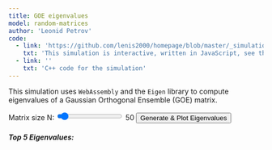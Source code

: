 ```yaml
---
title: GOE eigenvalues
model: random-matrices
author: 'Leonid Petrov'
code:
  - link: 'https://github.com/lenis2000/homepage/blob/master/_simulations/random-matrices/2025-01-28-GOE.md'
    txt: 'This simulation is interactive, written in JavaScript, see the source code of this page at the link'
  - link: ''
    txt: 'C++ code for the simulation'
---
```


<script src="{{site.url}}/js/d3.v7.min.js"></script>
<script src="{{site.url}}/js/2025-01-28-GOE.js"></script>

<div class="container">
  <div class="row">
    <div class="col-12 col-lg-8">
      <p>
          This simulation uses <code>WebAssembly</code> and the <code>Eigen</code> library to compute eigenvalues
          of a Gaussian Orthogonal Ensemble (GOE) matrix.
      </p>
      <div class="controls mb-3">
          <label for="nInput">Matrix size N:</label>
          <input id="nInput" type="range" min="2" max="800" step="1" value="50" />
          <span id="nValue">50</span>
          <button id="runBtn" class="btn btn-primary">Generate & Plot Eigenvalues</button>
      </div>
      <div id="topEigenvals" class="mb-3">
          <h5>Top 5 Eigenvalues:</h5>
          <ol id="eigenvalList">
              <!-- Populated by JavaScript -->
          </ol>
      </div>
      <svg id="plot" width="100%" height="600"></svg>
    </div>
  </div>
</div>

<script>
    async function initWasm() {
        try {
            // Wait for the Module to be ready
            await new Promise((resolve) => {
                if (Module.ready) resolve();
                else Module.onRuntimeInitialized = resolve;
            });

            // Run initial simulation
            const defaultN = 30;
            const eigenvals = getEigenvalues(defaultN);
            drawHistogram(eigenvals);
            displayTopEigenvalues(eigenvals);
        } catch (error) {
            console.error('Failed to load WASM:', error);
            document.body.innerHTML += `<p style="color: red">Error loading WASM: ${error.message}</p>`;
        }
    }

    function getEigenvalues(N) {
        if (!Module || !Module._computeEigenvalues) return [];

        try {
            const ptr = Module._computeEigenvalues(N);
            return Array.from(new Float64Array(Module.HEAPF64.buffer, ptr, N));
        } catch (error) {
            console.error('Error computing eigenvalues:', error);
            return [];
        }
    }

    function drawHistogram(eigenvals) {
        const svg = d3.select("#plot");
        svg.selectAll("*").remove();

        const margin = { top: 20, right: 30, bottom: 30, left: 40 };
        const width = svg.node().getBoundingClientRect().width;
        const height = svg.node().getBoundingClientRect().height;

        const xScale = d3.scaleLinear()
            .domain([-2.5, 2.5])
            .range([margin.left, width - margin.right]);

        const N = eigenvals.length;
        const numBins = N <= 100 ? 10 : 40;
        const bins = d3.bin()
            .domain([-2.5, 2.5])
            .thresholds(numBins)(eigenvals);

        // Calculate bin width and normalize histogram
        const binWidth = (bins[0].x1 - bins[0].x0);
        const totalArea = N * binWidth;
        const normalizedBins = bins.map(bin => ({
            ...bin,
            normalizedLength: bin.length / totalArea
        }));

        const yScale = d3.scaleLinear()
            .domain([0, d3.max(normalizedBins, d => d.normalizedLength)])
            .range([height - margin.bottom, margin.top]);

        svg.append("g")
            .attr("transform", `translate(0,${height - margin.bottom})`)
            .call(d3.axisBottom(xScale));

        svg.append("g")
            .attr("transform", `translate(${margin.left},0)`)
            .call(d3.axisLeft(yScale));

        svg.selectAll(".bar")
            .data(normalizedBins)
            .join("rect")
            .attr("class", "bar")
            .attr("x", d => xScale(d.x0))
            .attr("width", d => xScale(d.x1) - xScale(d.x0))
            .attr("y", d => yScale(d.normalizedLength))
            .attr("height", d => yScale(0) - yScale(d.normalizedLength))
            .attr("fill", "#00204E"); // UVA Blue

        const semicircleData = Array.from({ length: 200 }, (_, i) => {
            const x = -2 + (i / 199) * 4;
            const y = Math.abs(x) <= 2 ? Math.sqrt(4 - x ** 2) / (2 * Math.PI) : 0;
            return { x, y };
        });

        const line = d3.line()
            .x(d => xScale(d.x))
            .y(d => yScale(d.y))
            .curve(d3.curveBasis);

        svg.append("path")
            .datum(semicircleData)
            .attr("fill", "none")
            .attr("stroke", "#F56C26") // UVA Orange
            .attr("stroke-width", 1.5)
            .attr("d", line);
    }

    function displayTopEigenvalues(eigenvals) {
        const topList = eigenvals.slice().sort((a, b) => b - a).slice(0, 5);
        const listElement = document.getElementById("eigenvalList");
        listElement.innerHTML = "";
        topList.forEach(val => {
            const li = document.createElement("li");
            li.textContent = val.toFixed(4);
            listElement.appendChild(li);
        });
    }

    document.getElementById("runBtn").addEventListener("click", () => {
        const N = parseInt(document.getElementById("nInput").value, 10);
        const eigenvals = getEigenvalues(N);
        drawHistogram(eigenvals);
        displayTopEigenvalues(eigenvals);
    });

    document.getElementById("nInput").addEventListener("input", (e) => {
        document.getElementById("nValue").textContent = e.target.value;
    });

    window.addEventListener('resize', () => {
        const N = parseInt(document.getElementById("nInput").value, 10);
        const eigenvals = getEigenvalues(N);
        drawHistogram(eigenvals);
        displayTopEigenvalues(eigenvals);
    });

    // Initialize when the page loads
    initWasm();
</script>
